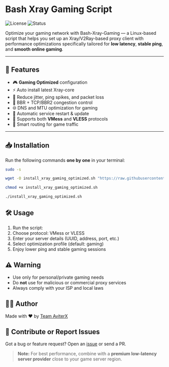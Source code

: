 # Bash Xray Gaming Script

![License](https://img.shields.io/badge/license-MIT-blue.svg)
![Status](https://img.shields.io/badge/status-active-brightgreen)

Optimize your gaming network with Bash-Xray-Gaming — a Linux-based script that helps you set up an Xray/V2Ray-based proxy client with performance optimizations specifically tailored for **low latency**, **stable ping**, and **smooth online gaming**.

---

## 🚀 Features

- 🎮 **Gaming Optimized** configuration
- ⚡ Auto install latest Xray-core
- 📶 Reduce jitter, ping spikes, and packet loss
- 🔧 BBR + TCP/BBR2 congestion control
- 🌐 DNS and MTU optimization for gaming
- 🔁 Automatic service restart & update
- 📜 Supports both **VMess** and **VLESS** protocols
- 🧠 Smart routing for game traffic

---

## 📥 Installation

Run the following commands **one by one** in your terminal:

```bash
sudo -s
```

```bash
wget -O install_xray_gaming_optimized.sh "https://raw.githubusercontent.com/AviterX/Bash-Xray-Gaming/refs/heads/main/install_xray_gaming_optimized.sh"
```

```bash
chmod +x install_xray_gaming_optimized.sh
```

```bash
./install_xray_gaming_optimized.sh
```



## 🛠️ Usage

1. Run the script:
2. Choose protocol: VMess or VLESS
3. Enter your server details (UUID, address, port, etc.)
4. Select optimization profile (default: gaming)
5. Enjoy lower ping and stable gaming sessions




## ⚠️ Warning

- Use only for personal/private gaming needs
- Do **not** use for malicious or commercial proxy services
- Always comply with your ISP and local laws



## 🙋‍♂️ Author

Made with ❤️ by [Team AviterX](https://github.com/AviterX)



## 💬 Contribute or Report Issues

Got a bug or feature request? Open an [issue](https://github.com/AviterX/Bash-Xray-Gaming/issues) or send a PR.



> **Note:** For best performance, combine with a **premium low-latency server provider** close to your game server region.
